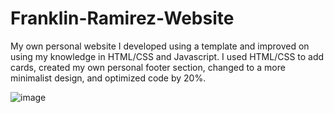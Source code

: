 # Franklin-Ramirez-Website
My own personal website I developed using a template and improved on using my knowledge in HTML/CSS and Javascript. I used HTML/CSS to add cards, created my own personal footer section, changed to a more minimalist design, and optimized code by 20%.

![image](https://user-images.githubusercontent.com/121467771/212366984-0d1fd0d3-0df9-4ffa-a400-fd3ead718ae7.png)

